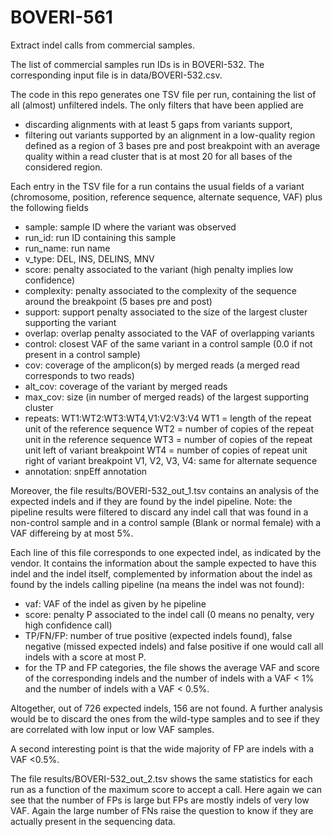 # BOVERI-561
Extract indel calls from commercial samples.

The list of commercial samples run IDs is in BOVERI-532. The corresponding input
file is in data/BOVERI-532.csv.

The code in this repo generates one TSV file per run, containing the list of
all (almost) unfiltered indels. The only filters that have been applied are
- discarding alignments with at least 5 gaps from variants support,
- filtering out variants supported by an alignment in a low-quality region
  defined as a region of 3 bases pre and post breakpoint with an average quality
  within a read cluster that is at most 20 for all bases of the considered
  region.

Each entry in the TSV file for a run contains the usual fields of a variant
(chromosome, position, reference sequence, alternate sequence, VAF) plus the
following fields
- sample: sample ID where the variant was observed
- run_id: run ID containing this sample
- run_name: run name
- v_type: DEL, INS, DELINS, MNV
- score: penalty associated to the variant (high penalty implies low confidence)
- complexity: penalty associated to the complexity of the sequence around the
              breakpoint (5 bases pre and post)
- support: support penalty associated to the size of the largest cluster
           supporting the variant
- overlap: overlap penalty associated to the VAF of overlapping variants
- control: closest VAF of the same variant in a control sample (0.0 if not
           present in a control sample)
- cov: coverage of the amplicon(s) by merged reads (a merged read corresponds
       to two reads)
- alt_cov: coverage of the variant by merged reads
- max_cov: size (in number of merged reads) of the largest supporting cluster
- repeats: WT1:WT2:WT3:WT4,V1:V2:V3:V4
    WT1 = length of the repeat unit of the reference sequence
    WT2 = number of copies of the repeat unit in the reference sequence
    WT3 = number of copies of the repeat unit left of variant breakpoint
    WT4 = number of copies of repeat unit right of variant breakpoint
    V1, V2, V3,  V4: same for alternate sequence
- annotation: snpEff annotation

Moreover, the file results/BOVERI-532_out_1.tsv contains an analysis
of the expected indels and if they are found by the indel pipeline.
Note: the pipeline results were filtered to discard any indel call that was
found in a non-control sample and in a control sample (Blank or normal female)
with a VAF differeing by at most 5%.

Each line of this file corresponds to one expected indel, as indicated by the
vendor.
It contains the information about the sample expected to have this indel and the
indel itself, complemented by information about the indel as found by the
indels calling pipeline (na means the indel was not found):
- vaf: VAF of the indel as given by he pipeline
- score: penalty P associated to the indel call (0 means no penalty, very high
  confidence call)
- TP/FN/FP: number of true positive (expected indels found), false negative
  (missed expected indels) and false positive if one would call all indels
  with a score at most P.
- for the TP and FP categories, the file shows the average VAF and score of the
  corresponding indels and the number of indels with a VAF < 1% and the number
  of indels with a VAF < 0.5%.

Altogether, out of 726 expected indels, 156 are not found. A further analysis
would be to discard the ones from the wild-type samples and to see if they are
correlated with low input or low VAF samples.

A second interesting point is that the wide majority of FP are indels with a
VAF <0.5%.

The file results/BOVERI-532_out_2.tsv shows the same statistics for each run
as a function of the maximum score to accept a call. Here again we can see that
the number of FPs is large but FPs are mostly indels of very low VAF. Again the
large number of FNs raise the question to know if they are actually present in
the sequencing data.
